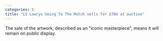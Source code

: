 ```yaml
---
categories: b
title: "LS Lowrys Going To The Match sells for £78m at auction"
---
```

The sale of the artwork, described as an "iconic masterpiece", means it will remain on public display.